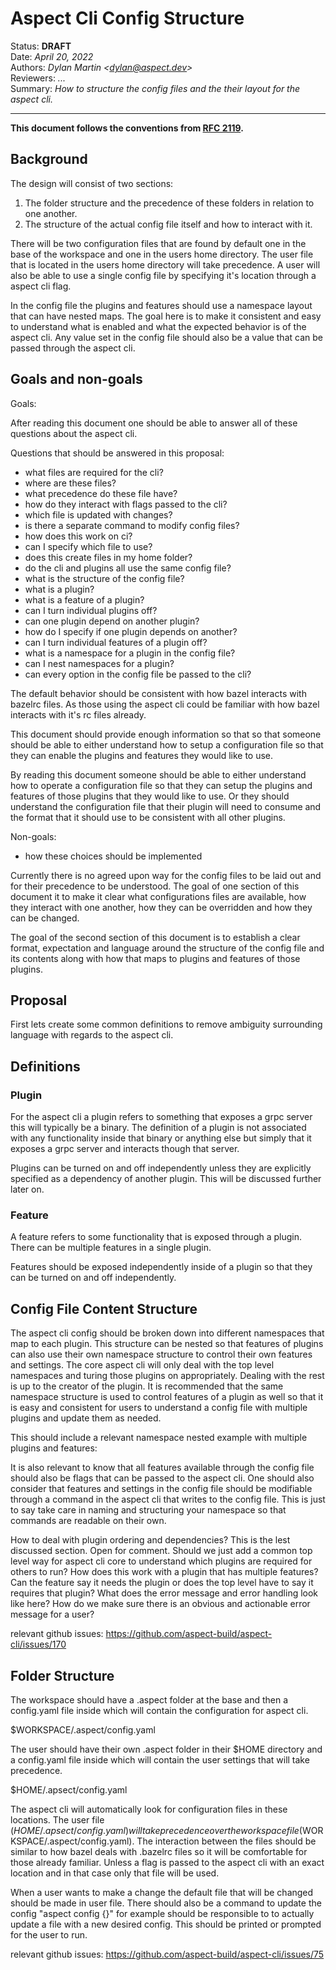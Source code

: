 # Aspect Cli Config Structure

Status: **DRAFT**<br>
Date: _April 20, 2022_<br>
Authors: _Dylan Martin \<dylan@aspect.dev\>_<br>
Reviewers: _..._<br>
Summary: _How to structure the config files and the their layout for the aspect cli._<br>

---

**This document follows the conventions from [RFC 2119](https://www.ietf.org/rfc/rfc2119.txt).**

## Background

The design will consist of two sections:

1. The folder structure and the precedence of these folders in relation to one another.
2. The structure of the actual config file itself and how to interact with it.

There will be two configuration files that are found by default one in the base of the workspace and one in the users home directory. The user file that is located in the users home directory will take precedence. A user will also be able to use a single config file by specifying it's location through a aspect cli flag.

In the config file the plugins and features should use a namespace layout that can have nested maps. The goal here is to make it consistent and easy to understand what is enabled and what the expected behavior is of the aspect cli. Any value set in the config file should also be a value that can be passed through the aspect cli.

## Goals and non-goals

Goals:

After reading this document one should be able to answer all of these questions about the aspect cli.

Questions that should be answered in this proposal:

- what files are required for the cli?
- where are these files?
- what precedence do these file have?
- how do they interact with flags passed to the cli?
- which file is updated with changes?
- is there a separate command to modify config files?
- how does this work on ci?
- can I specify which file to use?
- does this create files in my home folder?
- do the cli and plugins all use the same config file?
- what is the structure of the config file?
- what is a plugin?
- what is a feature of a plugin?
- can I turn individual plugins off?
- can one plugin depend on another plugin?
- how do I specify if one plugin depends on another?
- can I turn individual features of a plugin off?
- what is a namespace for a plugin in the config file?
- can I nest namespaces for a plugin?
- can every option in the config file be passed to the cli?

The default behavior should be consistent with how bazel interacts with bazelrc files. As those using the aspect cli could be familiar with how bazel interacts with it's rc files already.

This document should provide enough information so that so that someone should be able to either understand how to setup a configuration file so that they can enable the plugins and features they would like to use.

By reading this document someone should be able to either understand how to operate a configuration file so that they can setup the plugins and features of those plugins that they would like to use. Or they should understand the configuration file that their plugin will need to consume and the format that it should use to be consistent with all other plugins.

Non-goals:

- how these choices should be implemented

Currently there is no agreed upon way for the config files to be laid out and for their precedence to be understood. The goal of one section of this document it to make it clear what configurations files are available, how they interact with one another, how they can be overridden and how they can be changed.

The goal of the second section of this document is to establish a clear format, expectation and language around the structure of the config file and its contents along with how that maps to plugins and features of those plugins.

## Proposal

First lets create some common definitions to remove ambiguity surrounding language with regards to the aspect cli.

## Definitions

### Plugin

For the aspect cli a plugin refers to something that exposes a grpc server this will typically be a binary.
The definition of a plugin is not associated with any functionality inside that binary or anything else but simply that it exposes a grpc server and interacts though that server.

Plugins can be turned on and off independently unless they are explicitly specified as a dependency of another plugin. This will be discussed further later on.

### Feature

A feature refers to some functionality that is exposed through a plugin. There can be multiple features in a single plugin.

Features should be exposed independently inside of a plugin so that they can be turned on and off independently.

## Config File Content Structure

The aspect cli config should be broken down into different namespaces that map to each plugin. This structure can be nested so that features of plugins can also use their own namespace structure to control their own features and settings. The core aspect cli will only deal with the top level namespaces and turing those plugins on appropriately. Dealing with the rest is up to the creator of the plugin. It is recommended that the same namespace structure is used to control features of a plugin as well so that it is easy and consistent for users to understand a config file with multiple plugins and update them as needed.

This should include a relevant namespace nested example with multiple plugins and features:

It is also relevant to know that all features available through the config file should also be flags that can be passed to the aspect cli. One should also consider that features and settings in the config file should be modifiable through a command in the aspect cli that writes to the config file. This is just to say take care in naming and structuring your namespace so that commands are readable on their own.

How to deal with plugin ordering and dependencies?
This is the lest discussed section. Open for comment. Should we just add a common top level way for aspect cli core to understand which plugins are required for others to run? How does this work with a plugin that has multiple features? Can the feature say it needs the plugin or does the top level have to say it requires that plugin? What does the error message and error handling look like here? How do we make sure there is an obvious and actionable error message for a user?

relevant github issues:
https://github.com/aspect-build/aspect-cli/issues/170

## Folder Structure

The workspace should have a .aspect folder at the base and then a config.yaml file inside which will contain the configuration for aspect cli.

$WORKSPACE/.aspect/config.yaml

The user should have their own .aspect folder in their $HOME directory and a config.yaml file inside which will contain the user settings that will take precedence.

$HOME/.apsect/config.yaml

The aspect cli will automatically look for configuration files in these locations. The user file ($HOME/.apsect/config.yaml) will take precedence over the workspace file ($WORKSPACE/.aspect/config.yaml). The interaction between the files should be similar to how bazel deals with .bazelrc files so it will be comfortable for those already familiar. Unless a flag is passed to the aspect cli with an exact location and in that case only that file will be used.

When a user wants to make a change the default file that will be changed should be made in user file. There should also be a command to update the config "aspect config {}" for example should be responsible to to actually update a file with a new desired config. This should be printed or prompted for the user to run.

relevant github issues:
https://github.com/aspect-build/aspect-cli/issues/75
